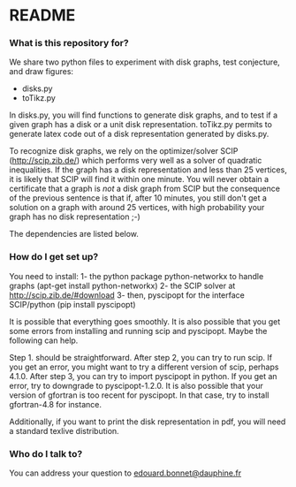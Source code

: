 # README #

### What is this repository for? ###

We share two python files to experiment with disk graphs, test conjecture, and draw figures:
- disks.py
- toTikz.py 

In disks.py, you will find functions to generate disk graphs, and to test if a given graph has a disk or a unit disk representation. 
toTikz.py permits to generate latex code out of a disk representation generated by disks.py.

To recognize disk graphs, we rely on the optimizer/solver SCIP (http://scip.zib.de/)
which performs very well as a solver of quadratic inequalities.
If the graph has a disk representation and less than 25 vertices, it is likely that SCIP will find it within one minute.
You will never obtain a certificate that a graph is *not* a disk graph from SCIP but the consequence of the previous sentence
is that if, after 10 minutes, you still don't get a solution on a graph with around 25 vertices, with high probability your
graph has no disk representation ;-)

The dependencies are listed below. 

### How do I get set up? ###

You need to install:
1- the python package python-networkx to handle graphs (apt-get install python-networkx)
2- the SCIP solver at http://scip.zib.de/#download
3- then, pyscipopt for the interface SCIP/python (pip install pyscipopt)

It is possible that everything goes smoothly.
It is also possible that you get some errors from installing and running scip and pyscipopt.
Maybe the following can help.

Step 1. should be straightforward.
After step 2, you can try to run scip. 
If you get an error, you might want to try a different version of scip, perhaps 4.1.0.
After step 3, you can try to import pyscipopt in python.
If you get an error, try to downgrade to pyscipopt-1.2.0.
It is also possible that your version of gfortran is too recent for pyscipopt.
In that case, try to install gfortran-4.8 for instance.

Additionally, if you want to print the disk representation in pdf, you will need a standard texlive distribution.

### Who do I talk to? ###

You can address your question to edouard.bonnet@dauphine.fr